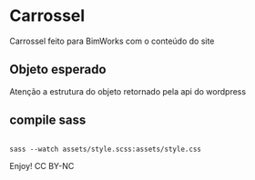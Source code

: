 # Carrossel
Carrossel feito para BimWorks com o conteúdo do site

## Objeto esperado
Atenção a estrutura do objeto retornado pela api do wordpress

## compile sass
<code>
sass --watch assets/style.scss:assets/style.css
</code>

Enjoy!
CC BY-NC